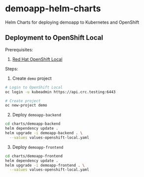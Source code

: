 # demoapp-helm-charts
Helm Charts for deploying demoapp to Kubernetes and OpenShift

## Deployment to OpenShift Local
Prerequisites:
1. [Red Hat OpenShift Local](https://developers.redhat.com/products/openshift-local/overview)

Steps:
1. Create `demo` project
```sh
# Login to OpenShift Local
oc login -u kubeadmin https://api.crc.testing:6443

# Create project
oc new-project demo
```
2. Deploy `demoapp-backend`
```sh
cd charts/demoapp-backend
helm dependency update .
helm upgrade -i demoapp-backend . \
  --values values-openshift-local.yaml
```
3. Deploy `demoapp-frontend`
```sh
cd charts/demoapp-frontend
helm dependency update .
helm upgrade -i demoapp-frontend . \
  --values values-openshift-local.yaml
```
